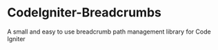 # CodeIgniter-Breadcrumbs
A small and easy to use breadcrumb path management library for Code Igniter
